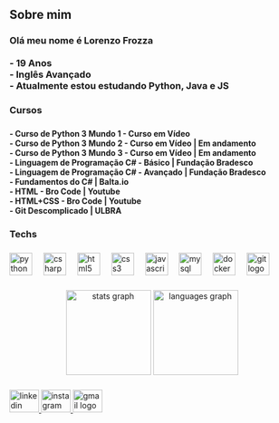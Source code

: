<h2 align="left">Sobre mim</h2>

###

<h3 align="left">Olá meu nome é Lorenzo Frozza <br><br>- 19 Anos<br>- Inglês Avançado<br>- Atualmente estou estudando Python, Java e JS</h3>

###

<h3 align="left">Cursos</h3>

###

<h4 align="left">- Curso de Python 3 Mundo 1 - Curso em Vídeo<br>- Curso de Python 3 Mundo 2 - Curso em Vídeo | Em andamento <br>- Curso de Python 3 Mundo 3 - Curso em Vídeo | Em andamento<br>- Linguagem de Programação C# - Básico | Fundação Bradesco<br>- Linguagem de Programação C# - Avançado | Fundação Bradesco<br>- Fundamentos do C# | Balta.io<br>- HTML - Bro Code | Youtube<br>- HTML+CSS - Bro Code | Youtube<br>- Git Descomplicado | ULBRA</h4>

###

<h3 align="left">Techs</h3>

###

<div align="left">
  <img src="https://cdn.jsdelivr.net/gh/devicons/devicon/icons/python/python-original.svg" height="40" alt="python logo"  />
  <img width="12" />
  <img src="https://cdn.jsdelivr.net/gh/devicons/devicon/icons/csharp/csharp-original.svg" height="40" alt="csharp logo"  />
  <img width="12" />
  <img src="https://cdn.jsdelivr.net/gh/devicons/devicon/icons/html5/html5-original.svg" height="40" alt="html5 logo"  />
  <img width="12" />
  <img src="https://cdn.jsdelivr.net/gh/devicons/devicon/icons/css3/css3-original.svg" height="40" alt="css3 logo"  />
  <img width="12" />
  <img src="https://cdn.jsdelivr.net/gh/devicons/devicon/icons/javascript/javascript-original.svg" height="40" alt="javascript logo"  />
  <img width="12" />
  <img src="https://cdn.jsdelivr.net/gh/devicons/devicon/icons/mysql/mysql-original.svg" height="40" alt="mysql logo"  />
  <img width="12" />
  <img src="https://cdn.jsdelivr.net/gh/devicons/devicon/icons/docker/docker-original.svg" height="40" alt="docker logo"  />
  <img width="12" />
  <img src="https://cdn.jsdelivr.net/gh/devicons/devicon/icons/git/git-original.svg" height="40" alt="git logo"  />
</div>

###

<div align="center">
  <img src="https://github-readme-stats.vercel.app/api?username=lorenzofrozza&hide_title=false&hide_rank=false&show_icons=true&include_all_commits=true&count_private=true&disable_animations=false&theme=highcontrast&locale=en&hide_border=false&order=1" height="150" alt="stats graph"  />
  <img src="https://github-readme-stats.vercel.app/api/top-langs?username=lorenzofrozza&locale=en&hide_title=false&layout=compact&card_width=320&langs_count=5&theme=highcontrast&hide_border=false&order=2" height="150" alt="languages graph"  />
</div>

###

<div align="left">
  <a href="https://www.linkedin.com/in/lorenzo-frozza-98ba19286/" target="_blank">
    <img src="https://raw.githubusercontent.com/maurodesouza/profile-readme-generator/master/src/assets/icons/social/linkedin/default.svg" width="52" height="40" alt="linkedin logo"  />
  </a>
  <a href="https://www.instagram.com/lorenzofrozza/" target="_blank">
    <img src="https://raw.githubusercontent.com/maurodesouza/profile-readme-generator/master/src/assets/icons/social/instagram/default.svg" width="52" height="40" alt="instagram logo"  />
  </a>
  <a href="frozza04@gmail.com" target="_blank">
    <img src="https://raw.githubusercontent.com/maurodesouza/profile-readme-generator/master/src/assets/icons/social/gmail/default.svg" width="52" height="40" alt="gmail logo"  />
  </a>
</div>

###
